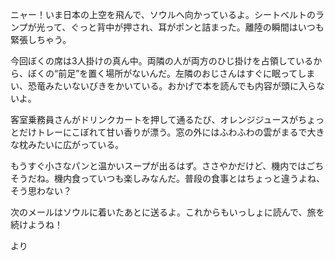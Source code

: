 ニャー！いま日本の上空を飛んで、ソウルへ向かっているよ。シートベルトのランプが光って、ぐっと背中が押され、耳がポンと詰まった。離陸の瞬間はいつも緊張しちゃう。

今回ぼくの席は3人掛けの真ん中。両隣の人が両方のひじ掛けを占領しているから、ぼくの“前足”を置く場所がないんだ。左隣のおじさんはすぐに眠ってしまい、恐竜みたいないびきをかいている。おかげで本を読んでも内容が頭に入らないよ。

客室乗務員さんがドリンクカートを押して通るたび、オレンジジュースがちょっとだけトレーにこぼれて甘い香りが漂う。窓の外にはふわふわの雲がまるで大きな枕みたいに広がっている。

もうすぐ小さなパンと温かいスープが出るはず。ささやかだけど、機内ではごちそうだね。機内食っていつも楽しみなんだ。普段の食事とはちょっと違うよね、そう思わない？

次のメールはソウルに着いたあとに送るよ。これからもいっしょに読んで、旅を続けようね！

<CatNAME>より